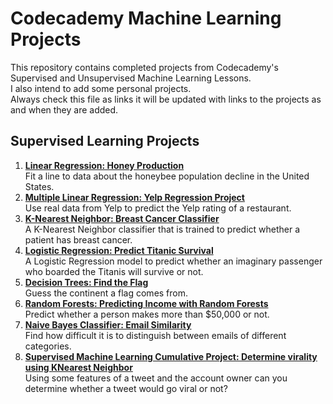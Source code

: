 # Codecademy Machine Learning Projects
This repository contains completed projects from Codecademy's Supervised and Unsupervised Machine Learning Lessons.  
I also intend to add some personal projects.  
Always check this file as links it will be updated with links to the projects as and when they are added.

## Supervised Learning Projects
1. [**Linear Regression: Honey Production**](https://github.com/maryjonah/Coursera-Machine-Learning-Projects/blob/master/1_Supervised%20Learning/Linear%20Regression_%20Honey%20Production.ipynb)  
   Fit a line to data about the honeybee population decline in the United States.
2. [**Multiple Linear Regression: Yelp Regression Project**](https://github.com/maryjonah/Coursera-Machine-Learning-Projects/blob/master/1_Supervised%20Learning/yelp_regression-checkpoint.ipynb)  
   Use real data from Yelp to predict the Yelp rating of a restaurant.
3. [**K-Nearest Neighbor: Breast Cancer Classifier**](https://github.com/maryjonah/Codecademy-Machine-Learning-Projects/blob/master/1_Supervised%20Learning/K-Nearest%20Neighbors_Breast%20Cancer%20Classifier.ipynb)  
   A K-Nearest Neighbor classifier that is trained to predict whether a patient has breast cancer.   
4. [**Logistic Regression: Predict Titanic Survival**](https://github.com/maryjonah/Codecademy-Machine-Learning-Projects/blob/master/1_Supervised%20Learning/Logistic%20Regression_Predict%20Titanic%20Survival.ipynb)  
   A Logistic Regression model to predict whether an imaginary passenger who boarded the Titanis will survive or not.
5. [**Decision Trees: Find the Flag**](https://github.com/maryjonah/Codecademy-Machine-Learning-Projects/blob/master/1_Supervised%20Learning/Decision%20Trees_Find%20the%20Flag.ipynb)  
   Guess the continent a flag comes from.
6. [**Random Forests: Predicting Income with Random Forests**](https://github.com/maryjonah/Codecademy-Machine-Learning-Projects/blob/master/1_Supervised%20Learning/Random%20Forests_Predicting%20Income.ipynb)  
   Predict whether a person makes more than $50,000 or not.   
7. [**Naive Bayes Classifier: Email Similarity**](https://github.com/maryjonah/Codecademy-Machine-Learning-Projects/blob/master/1_Supervised%20Learning/Naives%20Bayes_Email%20Similarity.ipynb)  
   Find how difficult it is to distinguish between emails of different categories.   
8. [**Supervised Machine Learning Cumulative Project: Determine virality using KNearest Neighbor**]()  
   Using some features of a tweet and the account owner can you determine whether a tweet would go viral or not?